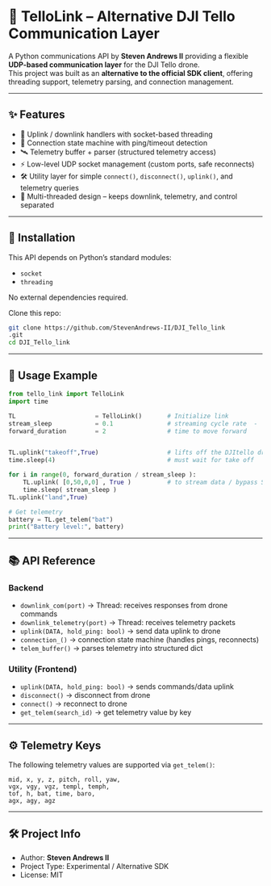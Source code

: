 # 🚁 TelloLink – Alternative DJI Tello Communication Layer  

A Python communications API by **Steven Andrews II** providing a flexible **UDP-based communication layer** for the DJI Tello drone.  
This project was built as an **alternative to the official SDK client**, offering threading support, telemetry parsing, and connection management.  

---

## ✨ Features  

- 📡 Uplink / downlink handlers with socket-based threading  
- 🔄 Connection state machine with ping/timeout detection  
- 🛰️ Telemetry buffer + parser (structured telemetry access)  
- ⚡ Low-level UDP socket management (custom ports, safe reconnects)  
- 🛠️ Utility layer for simple `connect()`, `disconnect()`, `uplink()`, and telemetry queries  
- 🔌 Multi-threaded design – keeps downlink, telemetry, and control separated  

---

## 🚀 Installation  

This API depends on Python’s standard modules:  

- `socket`  
- `threading`  

No external dependencies required.  

Clone this repo:  

```bash
git clone https://github.com/StevenAndrews-II/DJI_Tello_link
.git
cd DJI_Tello_link
```

---

## 📖 Usage Example  

```python
from tello_link import TelloLink
import time

TL                      = TelloLink()       # Initialize link
stream_sleep            = 0.1               # streaming cycle rate  -  to test forward motion 
forward_duration        = 2                 # time to move forward


TL.uplink("takeoff",True)                   # lifts off the DJItello drone - see drone documentation 
time.sleep(4)                               # must wait for take off 

for i in range(0, forward_duration / stream_sleep ):
    TL.uplink( [0,50,0,0] , True )          # to stream data / bypass SDK keepalive must set to (True)          
    time.sleep( stream_sleep )
TL.uplink("land",True)

# Get telemetry
battery = TL.get_telem("bat")
print("Battery level:", battery)
```

---


## 📚 API Reference  

### Backend  
- `downlink_com(port)` → Thread: receives responses from drone commands  
- `downlink_telemetry(port)` → Thread: receives telemetry packets  
- `uplink(DATA, hold_ping: bool)` → send data uplink to drone  
- `connection_()` → connection state machine (handles pings, reconnects)  
- `telem_buffer()` → parses telemetry into structured dict  

### Utility (Frontend)  
- `uplink(DATA, hold_ping: bool)` → sends commands/data uplink  
- `disconnect()` → disconnect from drone  
- `connect()` → reconnect to drone  
- `get_telem(search_id)` → get telemetry value by key  

---

## ⚙️ Telemetry Keys  

The following telemetry values are supported via `get_telem()`:  

```
mid, x, y, z, pitch, roll, yaw, 
vgx, vgy, vgz, templ, temph, 
tof, h, bat, time, baro, 
agx, agy, agz
```

---

## 🛠️ Project Info  

- Author: **Steven Andrews II**  
- Project Type: Experimental / Alternative SDK  
- License: MIT 

